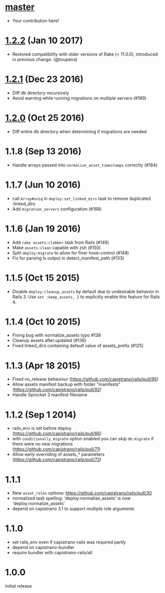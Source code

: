 # [master][]

* Your contribution here!

# [1.2.2][] (Jan 10 2017)

* Restored compatibility with older versions of Rake (< 11.0.0), introduced in previous change. (@toupeira)

# [1.2.1][] (Dec 23 2016)

* Diff db directory recursively
* Avoid warning while running migrations on multiple servers (#189)

# [1.2.0][] (Oct 25 2016)

* Diff entire db directory when determining if migrations are needed

# 1.1.8 (Sep 13 2016)

* Handle arrays passed into `normalize_asset_timestamps` correctly (#184)

# 1.1.7 (Jun 10 2016)

* call `Array#uniq` in `deploy:set_linked_dirs` task to remove duplicated :linked_dirs
* Add `migration_servers` configuration (#168)

# 1.1.6 (Jan 19 2016)

* Add `rake assets:clobber` task from Rails (#149)
* Make `assets:clean` capable with zsh (#150)
* Split `deploy:migrate` to allow for finer hook-control (#148)
* Fix for parsing ls output in detect_manifest_path (#133)

# 1.1.5 (Oct 15 2015)

* Disable `deploy:cleanup_assets` by default due to undesirable behavior in Rails 3. Use `set :keep_assets, 2` to explicitly enable this feature for Rails 4.

# 1.1.4 (Oct 10 2015)

* Fixing bug with normalize_assets typo #138
* Cleanup assets after:updated (#136)
* Fixed linked_dirs containing default value of assets_prefix (#125)

# 1.1.3 (Apr 18 2015)

* Fixed no_release behaviour (https://github.com/capistrano/rails/pull/95)
* Allow assets manifest backup with folder "manifests" (https://github.com/capistrano/rails/pull/92)
* Handle Sprocket 3 manifest filename

# 1.1.2 (Sep 1 2014)

* rails_env is set before deploy (https://github.com/capistrano/rails/pull/66)
* with `conditionally_migrate` option enabled you can skip `db:migrate` if there were no new migrations (https://github.com/capistrano/rails/pull/71)
* Allow early overriding of assets_* parameters (https://github.com/capistrano/rails/pull/73)

# 1.1.1

* New `asset_roles` options: https://github.com/capistrano/rails/pull/30
* normalized task spelling: 'deploy:normalise_assets' is now 'deploy:normalize_assets'
* depend on capistrano 3.1 to support multiple role arguments

# 1.1.0

* set rails_env even if capistrano-rails was required partly
* depend on capistrano-bundler
* require bundler with capistrano-rails/all

# 1.0.0

Initial release

[master]: https://github.com/capistrano/rails/compare/v1.2.2...HEAD
[1.2.2]: https://github.com/capistrano/rails/compare/v1.2.1...v1.2.2
[1.2.1]: https://github.com/capistrano/rails/compare/v1.2.0...v1.2.1
[1.2.0]: https://github.com/capistrano/rails/compare/v1.1.8...v1.2.0
